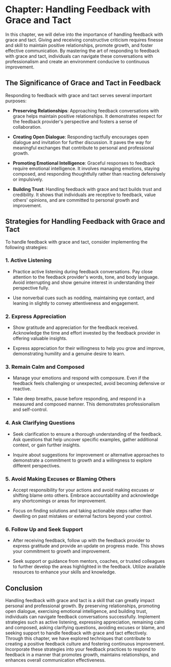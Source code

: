 Chapter: Handling Feedback with Grace and Tact
==============================================

In this chapter, we will delve into the importance of handling feedback with grace and tact. Giving and receiving constructive criticism requires finesse and skill to maintain positive relationships, promote growth, and foster effective communication. By mastering the art of responding to feedback with grace and tact, individuals can navigate these conversations with professionalism and create an environment conducive to continuous improvement.

The Significance of Grace and Tact in Feedback
----------------------------------------------

Responding to feedback with grace and tact serves several important purposes:

* **Preserving Relationships**: Approaching feedback conversations with grace helps maintain positive relationships. It demonstrates respect for the feedback provider's perspective and fosters a sense of collaboration.

* **Creating Open Dialogue**: Responding tactfully encourages open dialogue and invitation for further discussion. It paves the way for meaningful exchanges that contribute to personal and professional growth.

* **Promoting Emotional Intelligence**: Graceful responses to feedback require emotional intelligence. It involves managing emotions, staying composed, and responding thoughtfully rather than reacting defensively or impulsively.

* **Building Trust**: Handling feedback with grace and tact builds trust and credibility. It shows that individuals are receptive to feedback, value others' opinions, and are committed to personal growth and improvement.

Strategies for Handling Feedback with Grace and Tact
----------------------------------------------------

To handle feedback with grace and tact, consider implementing the following strategies:

### 1. **Active Listening**

* Practice active listening during feedback conversations. Pay close attention to the feedback provider's words, tone, and body language. Avoid interrupting and show genuine interest in understanding their perspective fully.

* Use nonverbal cues such as nodding, maintaining eye contact, and leaning in slightly to convey attentiveness and engagement.

### 2. **Express Appreciation**

* Show gratitude and appreciation for the feedback received. Acknowledge the time and effort invested by the feedback provider in offering valuable insights.

* Express appreciation for their willingness to help you grow and improve, demonstrating humility and a genuine desire to learn.

### 3. **Remain Calm and Composed**

* Manage your emotions and respond with composure. Even if the feedback feels challenging or unexpected, avoid becoming defensive or reactive.

* Take deep breaths, pause before responding, and respond in a measured and composed manner. This demonstrates professionalism and self-control.

### 4. **Ask Clarifying Questions**

* Seek clarification to ensure a thorough understanding of the feedback. Ask questions that help uncover specific examples, gather additional context, or gain further insights.

* Inquire about suggestions for improvement or alternative approaches to demonstrate a commitment to growth and a willingness to explore different perspectives.

### 5. **Avoid Making Excuses or Blaming Others**

* Accept responsibility for your actions and avoid making excuses or shifting blame onto others. Embrace accountability and acknowledge any shortcomings or areas for improvement.

* Focus on finding solutions and taking actionable steps rather than dwelling on past mistakes or external factors beyond your control.

### 6. **Follow Up and Seek Support**

* After receiving feedback, follow up with the feedback provider to express gratitude and provide an update on progress made. This shows your commitment to growth and improvement.

* Seek support or guidance from mentors, coaches, or trusted colleagues to further develop the areas highlighted in the feedback. Utilize available resources to enhance your skills and knowledge.

Conclusion
----------

Handling feedback with grace and tact is a skill that can greatly impact personal and professional growth. By preserving relationships, promoting open dialogue, exercising emotional intelligence, and building trust, individuals can navigate feedback conversations successfully. Implement strategies such as active listening, expressing appreciation, remaining calm and composed, asking clarifying questions, avoiding excuses or blame, and seeking support to handle feedback with grace and tact effectively. Through this chapter, we have explored techniques that contribute to creating a positive feedback culture and fostering continuous improvement. Incorporate these strategies into your feedback practices to respond to feedback in a manner that promotes growth, maintains relationships, and enhances overall communication effectiveness.
